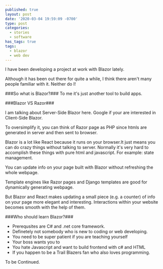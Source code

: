 ```yaml
---
published: true
layout: post
date: '2020-03-04 19:59:09 -0700'
type: post
categories:
  - stories
  - software
has_tags: true
tags:
  - blazor
  - web dev
---
```

I have been developing a project at work with Blazor lately.

Although it has been out there for quite a while, I think there aren't many people familiar with it. Neither do I!

###So what is Blazor?###
To me it's just another tool to build apps. 

###Blazor VS Razor###

I am talking about Server-Side Blazor here. Google if your are interested in Client-Side Blazor. 

To oversimplify it, you can think of Razor page as PHP since htmls are generated in server and then sent to browser.

Blazor is a lot like React because it runs on your browser.It just means you can do crazy things without talking to server. Normally it's very hard to accomplish these things with pure html and javascript. For example: state management.

You can update info on your page built with Blazor without refreshing the whole webpage.

Template engines like Razor pages and Django templates are good for dynamically generating webpage.

But Blazor and React makes updating a small piece (e.g. a counter) of info on your page more elegant and interesting. Interactions within your website becomes smooth with the help of them.

###Who should learn Blazor?###
- Prerequsites are C# and .net core framework.
- Definetely not somebody who is new to coding or web developing.
- You need to be super patient if you are teaching yourself
- Your boss wants you to
- You hate Javascript and want to build frontend with c# and HTML
- If you happen to be a Trail Blazers fan who also loves programming.

To be Continued.
